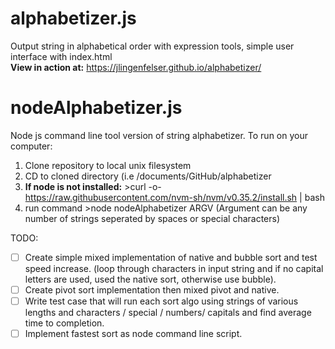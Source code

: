 # alphabetizer.js
Output string in alphabetical order with expression tools, simple user interface with index.html  
**View in action at:** https://jlingenfelser.github.io/alphabetizer/

# nodeAlphabetizer.js
Node js command line tool version of string alphabetizer.
To run on your computer:
1. Clone repository to local unix filesystem
2. CD to cloned directory (i.e /documents/GitHub/alphabetizer
3. **If node is not installed:** >curl -o- https://raw.githubusercontent.com/nvm-sh/nvm/v0.35.2/install.sh | bash
4. run command >node nodeAlphabetizer ARGV (Argument can be any number of strings seperated by spaces or special characters)





TODO:
- [ ] Create simple mixed implementation of native and bubble sort and test speed increase. (loop through characters in input string and if no capital letters are used, used the native sort, otherwise use bubble). 
- [ ] Create pivot sort implementation then mixed pivot and native. 
- [ ] Write test case that will run each sort algo using strings of various lengths and characters / special / numbers/ capitals and find average time to completion. 
- [ ] Implement fastest sort as node command line script.
